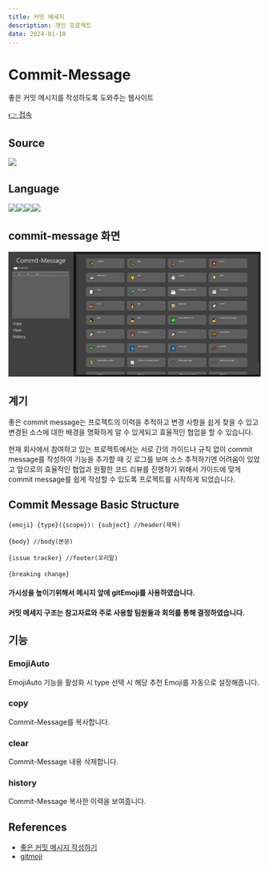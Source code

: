 ```yaml
---
title: 커밋 메세지
description: 개인 프로젝트
date: 2024-01-10
---
```


# Commit-Message 

좋은 커밋 메시지를 작성하도록 도와주는 웹사이트
<div>
    <a href="https://kwonyongjun1.github.io/commit-message/">
    👉 접속 
    </a>
</div>


## Source
<div style= "display: inline-flex;">
<a href="https://github.com/kwonyongjun1/commit-message"><img src="https://img.shields.io/badge/GitHub-181717?style=flat&logo=GitHub&logoColor=white&link=https://github.com/kwonyongjun1/commit-message"/></a>
</div>





## Language
<div style="display: inline-flex;">
<img src="https://img.shields.io/badge/JavaScript-F7DF1E?style=flat&logo=JavaScript&logoColor=black "/>
<img src="https://img.shields.io/badge/React-61DAFB?style=flat&logo=React&logoColor=black "/>
<img src="https://img.shields.io/badge/css3-1572B6?style=flat&logo=css3&logoColor=white "/>
<img src="https://img.shields.io/badge/Sass-CC6699?style=flat&logo=Sass&logoColor=white "/>
</div>



## commit-message 화면 
![Alt text](image.png)


## 계기
좋은 commit message는 프로젝트의 이력을 추적하고 변경 사항을 쉽게 찾을 수 있고 변경된 소스에 대한 배경을 명확하게 알 수 있게되고 효율적인 협업을 할 수 있습니다.


현재 회사에서 참여하고 있는 프로젝트에서는 서로 간의 가이드나 규칙 없이 commit message를 작성하여 기능을 추가할 때 깃 로그를 보며 소스 추적하기엔 어려움이 있었고
앞으로의 효율적인 협업과 원활한 코드 리뷰를 진행하기 위해서 가이드에 맞게 commit message를 쉽게 작성할 수 있도록 프로젝트를 시작하게 되었습니다.


<!-- ## 만들기 전 고려사항
- 오프라인에서도 지원해야된다(내부망을 사용하는 프로젝트가 있다).
- PC 버전으로만 한다.
- 최대한 심플하게 만든다.
-->

## Commit Message Basic Structure
```
{emoji} {type}({scope}): {subject} //header(제목)
​
{body} //body(본문)
​
{issue tracker} //footer(꼬리말)

{breaking change}
```
#### 가시성을 높이기위해서 메시지 앞에 gitEmoji를 사용하였습니다.
#### 커밋 메세지 구조는 참고자료와 주로 사용할 팀원들과 회의를 통해 결정하였습니다.

## 기능
### EmojiAuto
EmojiAuto 기능을 활성화 시 type 선택 시 해당 추천 Emoji를 자동으로 설정해줍니다.
### copy 
Commit-Message를 복사합니다.
### clear
Commit-Message 내용 삭제합니다.
### history
Commit-Message 복사한 이력을 보여줍니다.

## References
- [좋은 커밋 메시지 작성하기](https://github.com/sj960126/Commit-message)
- [gitmoji](https://gitmoji.dev/)

